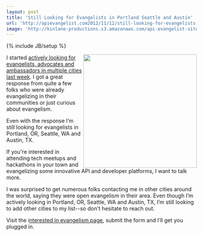```yaml
---
layout: post
title: 'Still Looking for Evangelists in Portland Seattle and Austin'
url: 'http://apievangelist.com2012/11/12/still-looking-for-evangelists-in-portland,-seattle-and-austin/'
image: 'http://kinlane-productions.s3.amazonaws.com/api-evangelist-site/blog/Interested-In-Evangelism.png'
---
```

{% include JB/setup %}
<p>
     <img src="https://s3.amazonaws.com/kinlane-productions/api-evangelist/Interested-In-Evangelism.png"  width="300" align="right" />
</p>
<p>
     I started <a title="actively looking for evangelists, advocates and ambassadors in multiple cities last week" href="/2012/11/03/evangelists-needed-in-new-york-chicago-boston-seattle-denver-austin-and-portland/">actively looking for evangelists, advocates and ambassadors in multiple cities last week</a>. I got a great response from quite a few folks who were already evangelizing in their communities or just curious about evangelism.
</p>
<p>
     Even with the response I’m still looking for evangelists in Portland, OR, Seattle, WA and Austin, TX.
</p>
<p>
     If you're interested in attending tech meetups and hackathons in your town and evangelizing some innovative API and developer platforms, I want to talk more.
</p>
<p>
     I was surprised to get numerous folks contacting me in other cities around the world, saying they were open evangelism in their area. Even though I’m actively looking in Portland, OR, Seattle, WA and Austin, TX, I’m still looking to add other cities to my list--so don't hesitate to reach out.
</p>
<p>
     Visit the i<a href="/interested_in_evangelism.php">nterested in evangelism page</a>, submit the form and I’ll get you plugged in.
</p>
